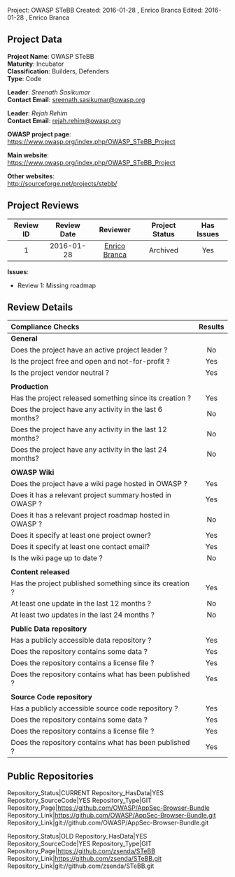 Project:     OWASP STeBB
Created:     2016-01-28 , Enrico Branca
Edited:      2016-01-28 , Enrico Branca  


[//]: # (BE SURE THERE ARE NO EMPTY LINES BEFORE 'Project')  
[//]: # (end each line of the metadata with TWO spaces before the newline)  
[//]: # (insert TWO blank lines after the metadata)  
[//]: # (<ADD YOUR TEXT STARTING FROM HERE>)  


## Project Data  

**Project Name**: OWASP STeBB  
**Maturity**: Incubator  
**Classification**: Builders, Defenders  
**Type**: Code  

**Leader**: *Sreenath Sasikumar*  
**Contact Email**: <sreenath.sasikumar@owasp.org>  

**Leader**: *Rejah Rehim*  
**Contact Email**: <rejah.rehim@owasp.org>  


**OWASP project page**:  
<https://www.owasp.org/index.php/OWASP_STeBB_Project>

**Main website**:  
<https://www.owasp.org/index.php/OWASP_STeBB_Project>

**Other websites**:  
<http://sourceforge.net/projects/stebb/>

## Project Reviews  

| **Review ID** |   **Review Date**   |  **Reviewer**              |  **Project Status** |  **Has Issues**  |  
|:-------------:|:-------------------:|:--------------------------:|:-------------------:|:----------------:|  
| 1             | 2016-01-28          | [Enrico Branca][001]       |    Archived         |     Yes          |  

[001]: ../lists/reviewers#enrico_branca

**Issues**:
- Review 1:
Missing roadmap


## Review Details  

|     **Compliance Checks**                                   |    **Results**     |
|:------------------------------------------------------------|:------------------:|
|     **General**                                             |                    |
| Does the project have an active project leader ?            |      No            |
| Is the project free and open and not-for-profit ?           |      Yes           |
| Is the project vendor neutral ?                             |      Yes           |
|                                                             |                    |
|     **Production**                                          |                    |
| Has the project released something since its creation ?     |      Yes           |
| Does the project have any activity in the last 6 months?    |      No            |
| Does the project have any activity in the last 12 months?   |      No            |
| Does the project have any activity in the last 24 months?   |      No            |
|                                                             |                    |
|     **OWASP Wiki**                                          |                    |
| Does the project have a wiki page hosted in OWASP ?         |      Yes           |
| Does it has a relevant project summary hosted in OWASP ?    |      Yes           |
| Does it has a relevant project roadmap hosted in OWASP ?    |      No            |
| Does it specify at least one project owner?                 |      Yes           |
| Does it specify at least one contact email?                 |      Yes           |
| Is the wiki page up to date ?                               |      No            |
|                                                             |                    |
|     **Content released**                                    |                    |
| Has the project published something since its creation ?    |      Yes           |
| At least one update in the last 12 months ?                 |      No            |
| At least two updates in the last 24 months ?                |      No            |
|                                                             |                    |
|     **Public Data repository**                              |                    |
| Has a publicly accessible data repository ?                 |      Yes           |
| Does the repository contains some data ?                    |      Yes           |
| Does the repository contains a license file ?               |      Yes           |
| Does the repository contains what has been published ?      |      Yes           |
|                                                             |                    |
|     **Source Code repository**                              |                    |
| Has a publicly accessible source code repository ?          |      Yes           |
| Does the repository contains some data ?                    |      Yes           |
| Does the repository contains a license file ?               |      Yes           |
| Does the repository contains what has been published ?      |      Yes           |



## Public Repositories  


Repository_Status|CURRENT
Repository_HasData|YES
Repository_SourceCode|YES
Repository_Type|GIT
Repository_Page|<https://github.com/OWASP/AppSec-Browser-Bundle>
Repository_Link|<https://github.com/OWASP/AppSec-Browser-Bundle.git>
Repository_Link|git://github.com/OWASP/AppSec-Browser-Bundle.git

Repository_Status|OLD
Repository_HasData|YES
Repository_SourceCode|YES
Repository_Type|GIT
Repository_Page|<https://github.com/zsenda/STeBB>
Repository_Link|<https://github.com/zsenda/STeBB.git>
Repository_Link|git://github.com/zsenda/STeBB.git

[//]: # (<STOP HERE - do not write anything after this point !!! >)
